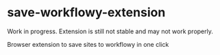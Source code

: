 # save-workflowy-extension
Work in progress. Extension is still not stable and may not work properly.

Browser extension to save sites to workflowy in one click
